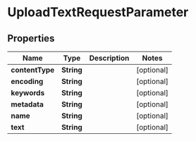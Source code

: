 
# UploadTextRequestParameter

## Properties
Name | Type | Description | Notes
------------ | ------------- | ------------- | -------------
**contentType** | **String** |  |  [optional]
**encoding** | **String** |  |  [optional]
**keywords** | **String** |  |  [optional]
**metadata** | **String** |  |  [optional]
**name** | **String** |  |  [optional]
**text** | **String** |  |  [optional]




